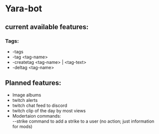 # Yara-bot
## current available features: 
### **Tags:**  
   * -tags  
   * -tag \<tag-name>  
   * -createtag \<tag-name> | \<tag-text>  
   * -deltag \<tag-name>  
## Planned features:
 * Image albums  
 * twitch alerts  
 * twitch chat feed to discord  
 * twitch clip of the day by most views  
 * Modertaion commands:  
  --strike command to add a strike to a user (no action; just information for mods)
